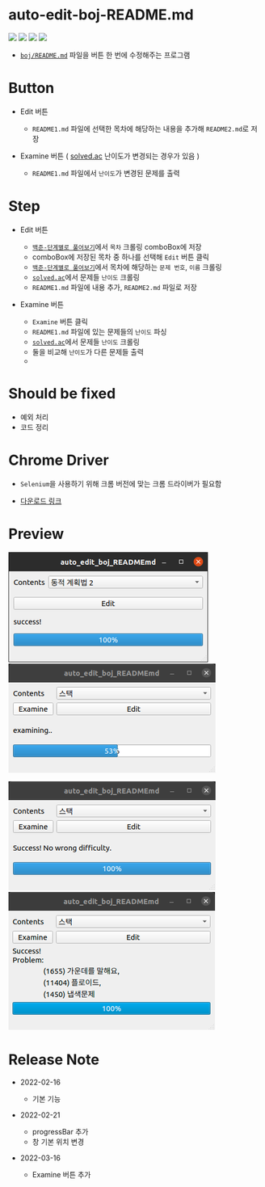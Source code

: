 # auto-edit-boj-README.md

<img src="https://img.shields.io/badge/Python-3776AB?style=flat-square&logo=python&logoColor=white"/> <img src="https://img.shields.io/badge/Selenium-43B02A?style=flat-square&logo=selenium&logoColor=white"/> <img src="https://img.shields.io/badge/PySide6-41CD52?style=flat-square&logo=qt&logoColor=white"/> <img src="https://img.shields.io/badge/BeautifulSoup4-41454A?style=flat-square&logoColor=white"/>

* [`boj/README.md`](https://github.com/kkg5/boj#%EB%B0%B1%EC%A4%80boj-) 파일을 버튼 한 번에 수정해주는 프로그램

# Button

* Edit 버튼
  - `README1.md` 파일에 선택한 목차에 해당하는 내용을 추가해 `README2.md`로 저장

* Examine 버튼 ( [solved.ac](https://solved.ac) 난이도가 변경되는 경우가 있음 )
  - `README1.md` 파일에서 `난이도`가 변경된 문제를 출력

# Step

* Edit 버튼
  - [`백준-단계별로 풀어보기`](https://www.acmicpc.net/step)에서 `목차` 크롤링 comboBox에 저장
  - comboBox에 저장된 목차 중 하나를 선택해 `Edit` 버튼 클릭
  - [`백준-단계별로 풀어보기`](https://www.acmicpc.net/step)에서 목차에 해당하는 `문제 번호`, `이름` 크롤링
  - [`solved.ac`](https://solved.ac)에서 문제들 `난이도` 크롤링
  - `README1.md` 파일에 내용 추가, `README2.md` 파일로 저장

* Examine 버튼
  - `Examine` 버튼 클릭
  - `README1.md` 파일에 있는 문제들의 `난이도` 파싱
  - [`solved.ac`](https://solved.ac)에서 문제들 `난이도` 크롤링
  - 둘을 비교해 `난이도`가 다른 문제들 출력
  - 
# Should be fixed

* 예외 처리
* 코드 정리

# Chrome Driver

- `Selenium`을 사용하기 위해 크롬 버전에 맞는 크롬 드라이버가 필요함

- [다운로드 링크](https://sites.google.com/chromium.org/driver) 

# Preview

![preview](./preview.png)
![preview3](./preview3.png)

![preview4](./preview4.png)
![preview2](./preview2.png)

# Release Note

* 2022-02-16
  * 기본 기능

* 2022-02-21
  * progressBar 추가
  * 창 기본 위치 변경

* 2022-03-16
  * Examine 버튼 추가
